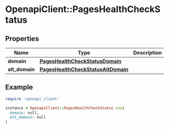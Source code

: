 # OpenapiClient::PagesHealthCheckStatus

## Properties

| Name | Type | Description | Notes |
| ---- | ---- | ----------- | ----- |
| **domain** | [**PagesHealthCheckStatusDomain**](PagesHealthCheckStatusDomain.md) |  | [optional] |
| **alt_domain** | [**PagesHealthCheckStatusAltDomain**](PagesHealthCheckStatusAltDomain.md) |  | [optional] |

## Example

```ruby
require 'openapi_client'

instance = OpenapiClient::PagesHealthCheckStatus.new(
  domain: null,
  alt_domain: null
)
```

